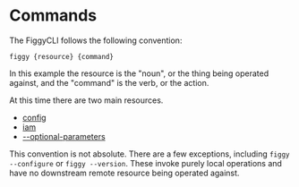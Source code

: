 
# Commands

The FiggyCLI follows the following convention:

`figgy {resource} {command}`

In this example the resource is the "noun", or the thing being operated against, and the "command" is the verb, or the action.

At this time there are two main resources.

- [config](/docs/commands/config/index/)
- [iam](/docs/commands/iam/index/)
- [--optional-parameters](/docs/commands/flags/index/)


This convention is not absolute. There are a few exceptions, including `figgy --configure` or `figgy --version`.  These
invoke purely local operations and have no downstream remote resource being operated against. 

